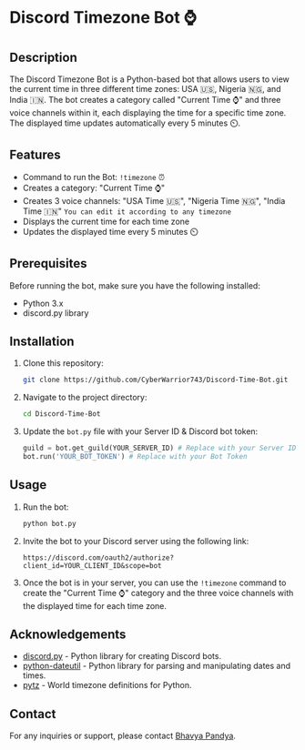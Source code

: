 # Discord Timezone Bot ⌚

## Description

The Discord Timezone Bot is a Python-based bot that allows users to view the current time in three different time zones: USA 🇺🇸, Nigeria 🇳🇬, and India 🇮🇳. The bot creates a category called "Current Time ⌚" and three voice channels within it, each displaying the time for a specific time zone. The displayed time updates automatically every 5 minutes ⏲️.

## Features

- Command to run the Bot: `!timezone` ⏰
- Creates a category: "Current Time ⌚"
- Creates 3 voice channels: "USA Time 🇺🇸", "Nigeria Time 🇳🇬", "India Time 🇮🇳" `You can edit it according to any timezone`
- Displays the current time for each time zone
- Updates the displayed time every 5 minutes ⏲️

## Prerequisites

Before running the bot, make sure you have the following installed:

- Python 3.x
- discord.py library

## Installation

1. Clone this repository:

   ```bash
   git clone https://github.com/CyberWarrior743/Discord-Time-Bot.git
   ```

2. Navigate to the project directory:

   ```bash
   cd Discord-Time-Bot
   ```

3. Update the `bot.py` file with your Server ID & Discord bot token:

   ```python
   guild = bot.get_guild(YOUR_SERVER_ID) # Replace with your Server ID
   bot.run('YOUR_BOT_TOKEN') # Replace with your Bot Token
   ```

## Usage

1. Run the bot:

   ```bash
   python bot.py
   ```

2. Invite the bot to your Discord server using the following link:

   ```
   https://discord.com/oauth2/authorize?client_id=YOUR_CLIENT_ID&scope=bot
   ```

3. Once the bot is in your server, you can use the `!timezone` command to create the "Current Time ⌚" category and the three voice channels with the displayed time for each time zone.

## Acknowledgements

- [discord.py](https://discordpy.readthedocs.io/) - Python library for creating Discord bots.
- [python-dateutil](https://dateutil.readthedocs.io/) - Python library for parsing and manipulating dates and times.
- [pytz](https://pypi.org/project/pytz/) - World timezone definitions for Python.

## Contact

For any inquiries or support, please contact [Bhavya Pandya](mailto:bhavya@crito.design).
